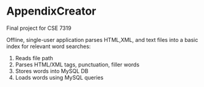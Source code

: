 # AppendixCreator
Final project for CSE 7319

Offline, single-user application parses HTML,XML, and text files into a basic index for relevant word searches:
1. Reads file path
2. Parses HTML/XML tags, punctuation, filler words
3. Stores words into MySQL DB
4. Loads words using MySQL queries
